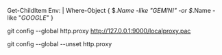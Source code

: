 
Get-ChildItem Env: | Where-Object { $_.Name -like "*GEMINI*" -or $_.Name -like "*GOOGLE*" }

git config --global http.proxy http://127.0.0.1:9000/localproxy.pac

git config --global --unset http.proxy
